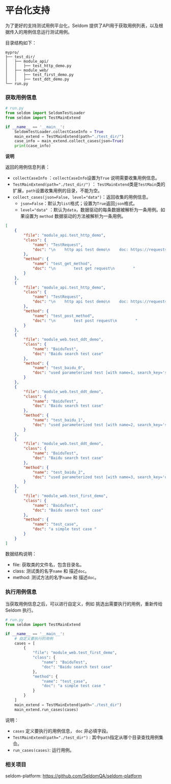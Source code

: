# 平台化支持

为了更好的支持测试用例平台化，Seldom 提供了API用于获取用例列表，以及根据传入的用例信息运行测试用例。

目录结构如下：

```shell
mypro/
├── test_dir/
│   ├── module_api/
│   │   ├── test_http_demo.py
│   ├── module_web/
│   │   ├── test_first_demo.py
│   │   ├── test_ddt_demo.py
└── run.py
```


### 获取用例信息

```py
# run.py
from seldom import SeldomTestLoader
from seldom import TestMainExtend

if __name__ == '__main__':
    SeldomTestLoader.collectCaseInfo = True
    main_extend = TestMainExtend(path="./test_dir/")
    case_info = main_extend.collect_cases(json=True)
    print(case_info)
```

__说明__

返回的用例信息列表：

* `collectCaseInfo` ：`collectCaseInfo`设置为`True` 说明需要收集用例信息。
* `TestMainExtend(path="./test_dir/")` ： `TestMainExtend`类是`TestMain`类的扩展，`path`设置收集用例的目录，不能为空。
* `collect_cases(json=False, level="data")`：返回收集的用例信息。
    * `json=False`：默认为`list`格式；设置为`True`返回`json`格式。
    * `level="data"` ：默认为`data`，数据驱动的每条数据被解析为一条用例。如果设置为 `method` 数据驱动的方法被解析为一条用例。


```json
[
    {
        "file": "module_api.test_http_demo",
        "class": {
            "name": "TestRequest",
            "doc": "\n    http api test demo\n    doc: https://requests.readthedocs.io/en/master/\n    "
        },
        "method": {
            "name": "test_get_method",
            "doc": "\n        test get request\n        "
        }
    },
    {
        "file": "module_api.test_http_demo",
        "class": {
            "name": "TestRequest",
            "doc": "\n    http api test demo\n    doc: https://requests.readthedocs.io/en/master/\n    "
        },
        "method": {
            "name": "test_post_method",
            "doc": "\n        test post request\n        "
        }
    },
    {
        "file": "module_web.test_ddt_demo",
        "class": {
            "name": "BaiduTest",
            "doc": "Baidu search test case"
        },
        "method": {
            "name": "test_baidu_0",
            "doc": "used parameterized test [with name=1, search_key='seldom']\n        :param name: case name\n        :param search_key: search keyword\n        "
        }
    },
    {
        "file": "module_web.test_ddt_demo",
        "class": {
            "name": "BaiduTest",
            "doc": "Baidu search test case"
        },
        "method": {
            "name": "test_baidu_1",
            "doc": "used parameterized test [with name=2, search_key='selenium']\n        :param name: case name\n        :param search_key: search keyword\n        "
        }
    },
    {
        "file": "module_web.test_ddt_demo",
        "class": {
            "name": "BaiduTest",
            "doc": "Baidu search test case"
        },
        "method": {
            "name": "test_baidu_2",
            "doc": "used parameterized test [with name=3, search_key='unittest']\n        :param name: case name\n        :param search_key: search keyword\n        "
        }
    },
    {
        "file": "module_web.test_first_demo",
        "class": {
            "name": "BaiduTest",
            "doc": "Baidu search test case"
        },
        "method": {
            "name": "test_case",
            "doc": "a simple test case "
        }
    }
]
```

数据结构说明：

* file: 获取类的文件名，包含目录名。
* class: 测试类的名字`name` 和 描述`doc`。
* method: 测试方法的名字`name` 和 描述`doc`。


### 执行用例信息

当获取用例信息之后，可以进行自定义，例如 挑选出需要执行的用例，重新传给Seldom 执行。

```python
# run.py
from seldom import TestMainExtend

if __name__ == '__main__':
    # 自定义要执行的用例
    cases = [
        {
            "file": "module_web.test_first_demo",
            "class": {
                "name": "BaiduTest",
                "doc": "Baidu search test case"
            },
            "method": {
                "name": "test_case",
                "doc": "a simple test case "
            }
        }
    ]
    main_extend = TestMainExtend(path="./test_dir")
    main_extend.run_cases(cases)
```

说明：

* `cases` 定义要执行的用例信息， `doc` 非必填字段。
* `TestMainExtend(path="./test_dir")` : 其中`path`指定从哪个目录查找用例集合。
* `run_cases(cases)`: 运行用例。


### 相关项目

seldom-platform: https://github.com/SeldomQA/seldom-platform

